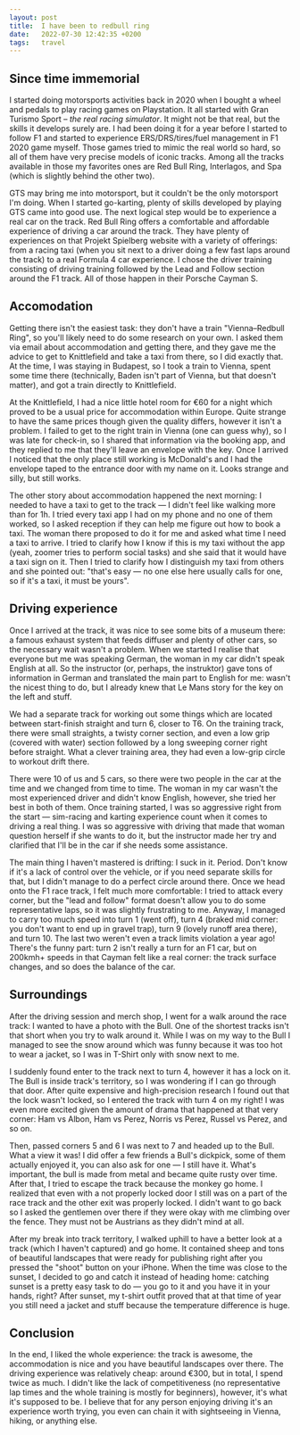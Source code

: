 ```yaml
---
layout: post
title:  I have been to redbull ring
date:   2022-07-30 12:42:35 +0200
tags:   travel
---
```


## Since time immemorial

I started doing motorsports activities back in 2020 when I bought a wheel and pedals to play racing games on Playstation. 
It all started with Gran Turismo Sport – _the real racing simulator_.
It might not be that real, but the skills it develops surely are.
I had been doing it for a year before I started to follow F1 and started to experience ERS/DRS/tires/fuel management in F1 2020 game myself.
Those games tried to mimic the real world so hard, so all of them have very precise models of iconic tracks.
Among all the tracks available in those my favorites ones are Red Bull Ring, Interlagos, and Spa (which is slightly behind the other two).

GTS may bring me into motorsport, but it couldn't be the only motorsport I'm doing.
When I started go-karting, plenty of skills developed by playing GTS came into good use.
The next logical step would be to experience a real car on the track.
Red Bull Ring offers a comfortable and affordable experience of driving a car around the track.
They have plenty of experiences on that Projekt Spielberg website with a variety of offerings: from a racing taxi (when you sit next to a driver doing a few fast laps around the track) to a real Formula 4 car experience.
I chose the driver training consisting of driving training followed by the Lead and Follow section around the F1 track.
All of those happen in their Porsche Cayman S.

## Accomodation

Getting there isn't the easiest task: they don't have a train "Vienna–Redbull Ring", so you'll likely need to do some research on your own.
I asked them via email about accommodation and getting there, and they gave me the advice to get to Knittlefield and take a taxi from there, so I did exactly that.
At the time, I was staying in Budapest, so I took a train to Vienna, spent some time there (technically, Baden isn't part of Vienna, but that doesn't matter), and got a train directly to Knittlefield.

At the Knittlefield, I had a nice little hotel room for €60 for a night which proved to be a usual price for accommodation within Europe.
Quite strange to have the same prices though given the quality differs, however it isn't a problem.
I failed to get to the right train in Vienna (one can guess why), so I was late for check-in, so I shared that information via the booking app, and they replied to me that they'll leave an envelope with the key.
Once I arrived I noticed that the only place still working is McDonald's and I had the envelope taped to the entrance door with my name on it.
Looks strange and silly, but still works.


The other story about accommodation happened the next morning: I needed to have a taxi to get to the track — I didn't feel like walking more than for 1h.
I tried every taxi app I had on my phone and no one of them worked, so I asked reception if they can help me figure out how to book a taxi.
The woman there proposed to do it for me and asked what time I need a taxi to arrive.
I tried to clarify how I know if this is my taxi without the app (yeah, zoomer tries to perform social tasks) and she said that it would have a taxi sign on it.
Then I tried to clarify how I distinguish my taxi from others and she pointed out: "that's easy — no one else here usually calls for one, so if it's a taxi, it must be yours".

## Driving experience

Once I arrived at the track, it was nice to see some bits of a museum there: a famous exhaust system that feeds diffuser and plenty of other cars, so the necessary wait wasn't a problem.
When we started I realise that everyone but me was speaking German, the woman in my car didn't speak English at all.
So the instructor (or, perhaps, the instruktor) gave tons of information in German and translated the main part to English for me: wasn't the nicest thing to do, but I already knew that Le Mans story for the key on the left and stuff.

We had a separate track for working out some things which are located between start-finish straight and turn 6, closer to T6.
On the training track, there were small straights, a twisty corner section, and even a low grip (covered with water) section followed by a long sweeping corner right before straight.
What a clever training area, they had even a low-grip circle to workout drift there.

There were 10 of us and 5 cars, so there were two people in the car at the time and we changed from time to time.
The woman in my car wasn't the most experienced driver and didn't know English, however, she tried her best in both of them.
Once training started, I was so aggressive right from the start — sim-racing and karting experience count when it comes to driving a real thing.
I was so aggressive with driving that made that woman question herself if she wants to do it, but the instructor made her try and clarified that I'll be in the car if she needs some assistance.

The main thing I haven't mastered is drifting: I suck in it. Period.
Don't know if it's a lack of control over the vehicle, or if you need separate skills for that, but I didn't manage to do a perfect circle around there.
Once we head onto the F1 race track, I felt much more comfortable: I tried to attack every corner, but the "lead and follow" format doesn't allow you to do some representative laps, so it was slightly frustrating to me.
Anyway, I managed to carry too much speed into turn 1 (went off), turn 4 (braked mid corner: you don't want to end up in gravel trap), turn 9 (lovely runoff area there), and turn 10.
The last two weren't even a track limits violation a year ago!
There's the funny part: turn 2 isn't really a turn for an F1 car, but on 200kmh+ speeds in that Cayman felt like a real corner: the track surface changes, and so does the balance of the car.

## Surroundings

After the driving session and merch shop, I went for a walk around the race track: I wanted to have a photo with the Bull.
One of the shortest tracks isn't that short when you try to walk around it.
While I was on my way to the Bull I managed to see the snow around which was funny because it was too hot to wear a jacket, so I was in T-Shirt only with snow next to me.

I suddenly found enter to the track next to turn 4, however it has a lock on it.
The Bull is inside track's territory, so I was wondering if I can go through that door.
After quite expensive and high-precision research I found out that the lock wasn't locked, so I entered the track with turn 4 on my right!
I was even more excited given the amount of drama that happened at that very corner: Ham vs Albon, Ham vs Perez, Norris vs Perez, Russel vs Perez, and so on.

Then, passed corners 5 and 6 I was next to 7 and headed up to the Bull.
What a view it was!
I did offer a few friends a Bull's dickpick, some of them actually enjoyed it, you can also ask for one — I still have it.
What's important, the bull is made from metal and became quite rusty over time.
After that, I tried to escape the track because the monkey go home.
I realized that even with a not properly locked door I still was on a part of the race track and the other exit was properly locked.
I didn't want to go back so I asked the gentlemen over there if they were okay with me climbing over the fence.
They must not be Austrians as they didn't mind at all.

After my break into track territory, I walked uphill to have a better look at a track (which I haven't captured) and go home.
It contained sheep and tons of beautiful landscapes that were ready for publishing right after you pressed the "shoot" button on your iPhone.
When the time was close to the sunset, I decided to go and catch it instead of heading home: catching sunset is a pretty easy task to do — you go to it and you have it in your hands, right?
After sunset, my t-shirt outfit proved that at that time of year you still need a jacket and stuff because the temperature difference is huge.

## Conclusion

In the end, I liked the whole experience: the track is awesome, the accommodation is nice and you have beautiful landscapes over there.
The driving experience was relatively cheap: around €300, but in total, I spend twice as much.
I didn't like the lack of competitiveness (no representative lap times and the whole training is mostly for beginners), however, it's what it's supposed to be.
I believe that for any person enjoying driving it's an experience worth trying, you even can chain it with sightseeing in Vienna, hiking, or anything else.
